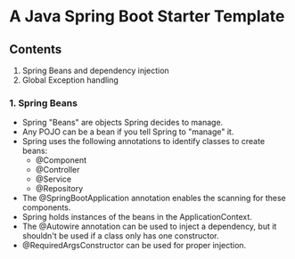 # A Java Spring Boot Starter Template

## Contents
1. Spring Beans and dependency injection
2. Global Exception handling

### 1. Spring Beans
- Spring "Beans" are objects Spring decides to manage.
- Any POJO can be a bean if you tell Spring to "manage" it.
- Spring uses the following annotations to identify classes to create beans:
    - @Component
    - @Controller
    - @Service
    - @Repository
- The @SpringBootApplication annotation enables the scanning for these components.
- Spring holds instances of the beans in the ApplicationContext.
- The @Autowire annotation can be used to inject a dependency, but it shouldn't be used if a class only has one constructor.
- @RequiredArgsConstructor can be used for proper injection.
